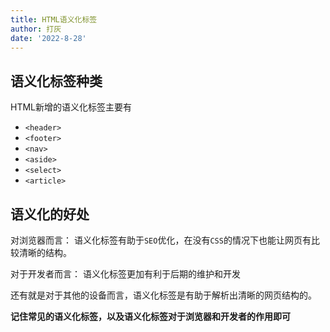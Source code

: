 ```yaml
---
title: HTML语义化标签
author: 打灰
date: '2022-8-28'
---
```


## 语义化标签种类
HTML新增的语义化标签主要有
- `<header>`
- `<footer>`
- `<nav>`
- `<aside>`
- `<select>`
- `<article>`

## 语义化的好处
对浏览器而言：
    语义化标签有助于`SEO`优化，在没有`CSS`的情况下也能让网页有比较清晰的结构。

对于开发者而言：
    语义化标签更加有利于后期的维护和开发

还有就是对于其他的设备而言，语义化标签是有助于解析出清晰的网页结构的。


**记住常见的语义化标签，以及语义化标签对于浏览器和开发者的作用即可**
